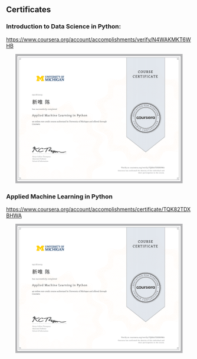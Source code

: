 ## Certificates

### Introduction to Data Science in Python:

https://www.coursera.org/account/accomplishments/verify/N4WAKMKT6WHB

<p align="center">
<img src="certificate1.pdf" alt="certificate" height="350">
</p>

### Applied Machine Learning in Python

https://www.coursera.org/account/accomplishments/certificate/TQK82TDXBHWA

<p align="center">
<img src="certificate2.pdf" alt="certificate" height="350">
</p>